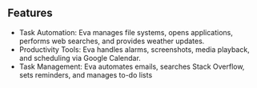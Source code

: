## Features

- Task Automation: Eva manages file systems, opens applications, performs web searches, and provides weather updates.
- Productivity Tools: Eva handles alarms, screenshots, media playback, and scheduling via Google Calendar.
- Task Management: Eva automates emails, searches Stack Overflow, sets reminders, and manages to-do lists
